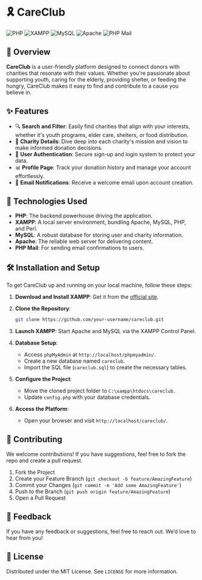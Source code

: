 
# 🎗️ CareClub

![PHP](https://img.shields.io/badge/PHP-777BB4?style=for-the-badge&logo=php&logoColor=white)
![XAMPP](https://img.shields.io/badge/XAMPP-FB7A24?style=for-the-badge&logo=apache&logoColor=white)
![MySQL](https://img.shields.io/badge/MySQL-4479A1?style=for-the-badge&logo=mysql&logoColor=white)
![Apache](https://img.shields.io/badge/Apache-D22128?style=for-the-badge&logo=apache&logoColor=white)
![PHP Mail](https://img.shields.io/badge/PHP_Mail-8892BF?style=for-the-badge&logo=php&logoColor=white)

## 🌟 Overview

**CareClub** is a user-friendly platform designed to connect donors with charities that resonate with their values. Whether you're passionate about supporting youth, caring for the elderly, providing shelter, or feeding the hungry, CareClub makes it easy to find and contribute to a cause you believe in.


## ✨ Features

- 🔍 **Search and Filter**: Easily find charities that align with your interests, whether it's youth programs, elder care, shelters, or food distribution.
- 📜 **Charity Details**: Dive deep into each charity's mission and vision to make informed donation decisions.
- 🔐 **User Authentication**: Secure sign-up and login system to protect your data.
- 📊 **Profile Page**: Track your donation history and manage your account effortlessly.
- 📧 **Email Notifications**: Receive a welcome email upon account creation.

## 🚀 Technologies Used

- **PHP**: The backend powerhouse driving the application.
- **XAMPP**: A local server environment, bundling Apache, MySQL, PHP, and Perl.
- **MySQL**: A robust database for storing user and charity information.
- **Apache**: The reliable web server for delivering content.
- **PHP Mail**: For sending email confirmations to users.

## 🛠️ Installation and Setup

To get CareClub up and running on your local machine, follow these steps:

1. **Download and Install XAMPP**: Get it from the [official site](https://www.apachefriends.org/index.html).

2. **Clone the Repository**:

   ```bash
   git clone https://github.com/your-username/careclub.git
   ```

3. **Launch XAMPP**: Start Apache and MySQL via the XAMPP Control Panel.

4. **Database Setup**:
   - Access `phpMyAdmin` at `http://localhost/phpmyadmin/`.
   - Create a new database named `careclub`.
   - Import the SQL file (`careclub.sql`) to create the necessary tables.

5. **Configure the Project**:
   - Move the cloned project folder to `C:\xampp\htdocs\careclub`.
   - Update `config.php` with your database credentials.

6. **Access the Platform**:
   - Open your browser and visit `http://localhost/careclub/`.


## 🤝 Contributing

We welcome contributions! If you have suggestions, feel free to fork the repo and create a pull request.

1. Fork the Project
2. Create your Feature Branch (`git checkout -b feature/AmazingFeature`)
3. Commit your Changes (`git commit -m 'Add some AmazingFeature'`)
4. Push to the Branch (`git push origin feature/AmazingFeature`)
5. Open a Pull Request

## 💬 Feedback

If you have any feedback or suggestions, feel free to reach out. We’d love to hear from you!

## 📄 License

Distributed under the MIT License. See `LICENSE` for more information.
